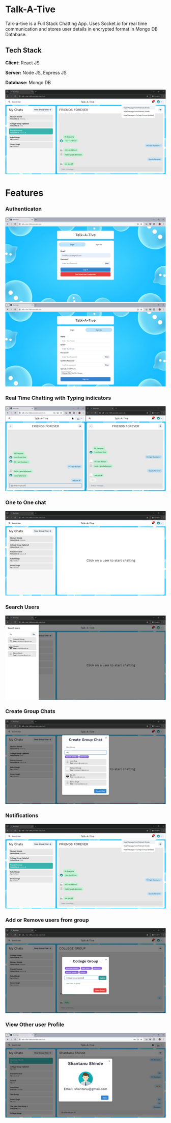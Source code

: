
# Talk-A-Tive

Talk-a-tive is a Full Stack Chatting App.
Uses Socket.io for real time communication and stores user details in encrypted format in Mongo DB Database.
## Tech Stack

**Client:** React JS

**Server:** Node JS, Express JS

**Database:** Mongo DB

![](https://github.com/NishantpShinde/MERN-Chat-App/blob/main/screenshots/group%2Bnotif.png)

# Features

### Authenticaton
![](https://github.com/NishantpShinde/MERN-Chat-App/blob/main/screenshots/login.png)
![](https://github.com/NishantpShinde/MERN-Chat-App/blob/main/screenshots/signup.png)
### Real Time Chatting with Typing indicators
![](https://github.com/NishantpShinde/MERN-Chat-App/blob/main/screenshots/real_time_chat.png)
### One to One chat
![](https://github.com/NishantpShinde/MERN-Chat-App/blob/main/screenshots/mainscreen.png)
### Search Users
![](https://github.com/NishantpShinde/MERN-Chat-App/blob/main/screenshots/search_users.png)
### Create Group Chats
![](https://github.com/NishantpShinde/MERN-Chat-App/blob/main/screenshots/create_group.png)
### Notifications 
![](https://github.com/NishantpShinde/MERN-Chat-App/blob/main/screenshots/group%2Bnotif.png)
### Add or Remove users from group
![](https://github.com/NishantpShinde/MERN-Chat-App/blob/main/screenshots/update_group.png)
### View Other user Profile
![](https://github.com/NishantpShinde/MERN-Chat-App/blob/main/screenshots/user_profile.png)
